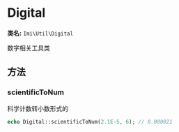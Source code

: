 # Digital

**类名:** `Imi\Util\Digital`

数字相关工具类

## 方法

### scientificToNum

科学计数转小数形式的

```php
echo Digital::scientificToNum(2.1E-5, 6); // 0.000021
```
